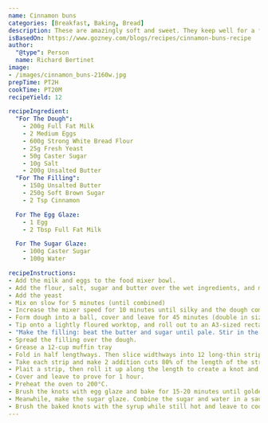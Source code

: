 ```yaml
---
name: Cinnamon buns
categories: [Breakfast, Baking, Bread]
description: These are amazingly soft and sweet. They keep well for a few days, and freeze perfectly too.
isBasedOn: https://www.gozney.com/blogs/recipes/cinnamon-buns-recipe
author:
  "@type": Person
  name: Richard Bertinet
image:
- /images/cinnamon_buns-2160w.jpg
prepTime: PT2H
cookTime: PT20M
recipeYield: 12

recipeIngredient:
  "For The Dough":
    - 200g Full Fat Milk
    - 2 Medium Eggs
    - 600g Strong White Bread Flour
    - 25g Fresh Yeast
    - 50g Caster Sugar
    - 10g Salt
    - 200g Unsalted Butter
  "For The Filling":
    - 150g Unsalted Butter
    - 250g Soft Brown Sugar
    - 2 Tsp Cinnamon

  For The Egg Glaze:
    - 1 Egg
    - 2 Tbsp Full Fat Milk

  For The Sugar Glaze:
    - 100g Caster Sugar
    - 100g Water

recipeInstructions:
- Add the milk and eggs to the food mixer bowl.
- Add the flour, salt, sugar and butter over the wet ingredients, and mix gently to get the salt away from the surface.
- Add the yeast
- Mix on slow for 5 minutes (until combined)
- Increase the mixer speed for 10 minutes until silky and the dough comes away cleanly.
- Form dough into a ball, cover and leave for 45 minutes (double in size).
- Tip onto a lightly floured worktop, and roll out to an A3-sized rectangle.
- "Make the filling: beat the butter and sugar until pale. Stir in the cinnamon."
- Spread the filling over the dough.
- Grease a 12-cup muffin tray
- Fold in half lengthways. Then slice widthways into 12 long-thin strips each ~35mm wide.
- Take each strip and make 2 addition cuts 80% of the length of the strip to allow plaiting.
- Plait a strip, then roll it up along the length to create a knot and place it in the greased muffin tray.
- Cover and leave to prove for 1 hour.
- Preheat the oven to 200°C.
- Brush the knots with egg glaze and bake for 15-20 minutes until golden.
- Meanwhile, make the sugar glaze. Combine the sugar and water in a saucepan and bring to the boil. Once boiling, reduce the heat and simmer until you have a light syrup.
- Brush the baked knots with the syrup while still hot and leave to cool.
---
```

